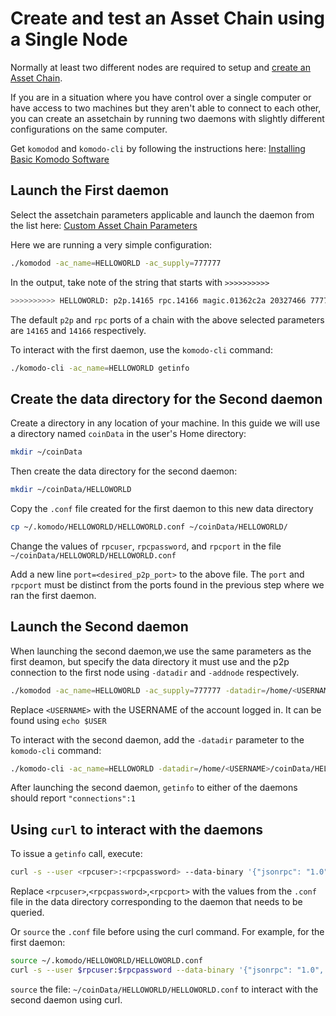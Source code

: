 # Create and test an Asset Chain using a Single Node

Normally at least two different nodes are required to setup and [create an Asset Chain](../basic-docs/installations/creating-asset-chains.html).

If you are in a situation where you have control over a single computer or have access to two machines but they aren't able to connect to each other, you can create an assetchain by running two daemons with slightly different configurations on the same computer.

Get `komodod` and `komodo-cli` by following the instructions here: [Installing Basic Komodo Software](../basic-docs/installations/basic-instructions.html#installing-basic-komodo-software)

## Launch the First daemon

Select the assetchain parameters applicable and launch the daemon from the list here: [Custom Asset Chain Parameters](/basic-docs/installations/asset-chain-parameters.html)

Here we are running a very simple configuration:

```bash
./komodod -ac_name=HELLOWORLD -ac_supply=777777
```

In the output, take note of the string that starts with `>>>>>>>>>>`

```bash
>>>>>>>>>> HELLOWORLD: p2p.14165 rpc.14166 magic.01362c2a 20327466 777777 coins
```

The default `p2p` and `rpc` ports of a chain with the above selected parameters are `14165` and `14166` respectively.

To interact with the first daemon, use the `komodo-cli` command:

```bash
./komodo-cli -ac_name=HELLOWORLD getinfo
```

## Create the data directory for the Second daemon

Create a directory in any location of your machine. In this guide we will use a directory named `coinData` in the user's Home directory:

```bash
mkdir ~/coinData
```

Then create the data directory for the second daemon:

```bash
mkdir ~/coinData/HELLOWORLD
```

Copy the `.conf` file created for the first daemon to this new data directory

```bash
cp ~/.komodo/HELLOWORLD/HELLOWORLD.conf ~/coinData/HELLOWORLD/
```

Change the values of `rpcuser`, `rpcpassword`, and `rpcport` in the file `~/coinData/HELLOWORLD/HELLOWORLD.conf`

Add a new line `port=<desired_p2p_port>` to the above file. The `port` and `rpcport` must be distinct from the ports found in the previous step where we ran the first daemon.

## Launch the Second daemon

When launching the second daemon,we use the same parameters as the first deamon, but specify the data directory it must use and the p2p connection to the first node using `-datadir` and `-addnode` respectively.

```bash
./komodod -ac_name=HELLOWORLD -ac_supply=777777 -datadir=/home/<USERNAME>/coinData/HELLOWORLD -addnode=localhost
```

Replace `<USERNAME>` with the USERNAME of the account logged in. It can be found using `echo $USER`

To interact with the second daemon, add the `-datadir` parameter to the `komodo-cli` command:

```bash
./komodo-cli -ac_name=HELLOWORLD -datadir=/home/<USERNAME>/coinData/HELLOWORLD getinfo
```

After launching the second daemon, `getinfo` to either of the daemons should report `"connections":1`

## Using `curl` to interact with the daemons

To issue a `getinfo` call, execute:

```bash
curl -s --user <rpcuser>:<rpcpassword> --data-binary '{"jsonrpc": "1.0", "id": "curltest", "method": "getinfo", "params": []}' -H 'content-type: text/plain;' http://127.0.0.1:<rpcport>/
```

Replace `<rpcuser>`,`<rpcpassword>`,`<rpcport>` with the values from the `.conf` file in the data directory corresponding to the daemon that needs to be queried.

Or `source` the `.conf` file before using the curl command. For example, for the first daemon:

```bash
source ~/.komodo/HELLOWORLD/HELLOWORLD.conf
curl -s --user $rpcuser:$rpcpassword --data-binary '{"jsonrpc": "1.0", "id": "curltest", "method": "getinfo", "params": []}' -H 'content-type: text/plain;' http://127.0.0.1:$rpcport/
```

`source` the file: `~/coinData/HELLOWORLD/HELLOWORLD.conf` to interact with the second daemon using curl.
